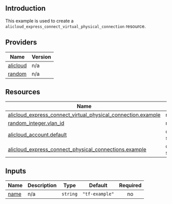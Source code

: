 <!-- BEGIN_TF_DOCS -->
## Introduction

This example is used to create a `alicloud_express_connect_virtual_physical_connection` resource.

## Providers

| Name | Version |
|------|---------|
| <a name="provider_alicloud"></a> [alicloud](#provider\_alicloud) | n/a |
| <a name="provider_random"></a> [random](#provider\_random) | n/a |

## Resources

| Name | Type |
|------|------|
| [alicloud_express_connect_virtual_physical_connection.example](https://registry.terraform.io/providers/aliyun/alicloud/latest/docs/resources/express_connect_virtual_physical_connection) | resource |
| [random_integer.vlan_id](https://registry.terraform.io/providers/hashicorp/random/latest/docs/resources/integer) | resource |
| [alicloud_account.default](https://registry.terraform.io/providers/aliyun/alicloud/latest/docs/data-sources/account) | data source |
| [alicloud_express_connect_physical_connections.example](https://registry.terraform.io/providers/aliyun/alicloud/latest/docs/data-sources/express_connect_physical_connections) | data source |

## Inputs

| Name | Description | Type | Default | Required |
|------|-------------|------|---------|:--------:|
| <a name="input_name"></a> [name](#input\_name) | n/a | `string` | `"tf-example"` | no |
<!-- END_TF_DOCS -->    